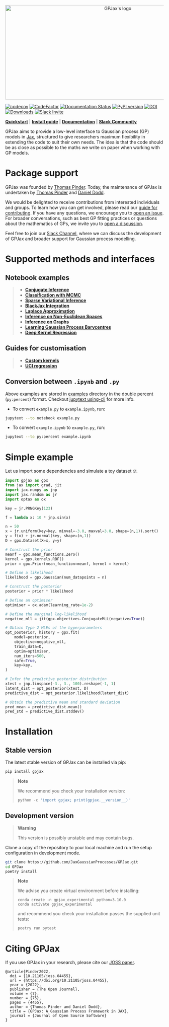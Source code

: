 <!-- <h1 align='center'>GPJax</h1>
<h2 align='center'>Gaussian processes in Jax.</h2> -->
<p align="center">
<img width="700" height="300" src="https://github.com/JaxGaussianProcesses/GPJax/raw/master/docs/_static/gpjax_logo.svg" alt="GPJax's logo">
</p>

[![codecov](https://codecov.io/gh/JaxGaussianProcesses/GPJax/branch/master/graph/badge.svg?token=DM1DRDASU2)](https://codecov.io/gh/JaxGaussianProcesses/GPJax)
[![CodeFactor](https://www.codefactor.io/repository/github/jaxgaussianprocesses/gpjax/badge)](https://www.codefactor.io/repository/github/jaxgaussianprocesses/gpjax)
[![Documentation Status](https://readthedocs.org/projects/gpjax/badge/?version=latest)](https://gpjax.readthedocs.io/en/latest/?badge=latest)
[![PyPI version](https://badge.fury.io/py/GPJax.svg)](https://badge.fury.io/py/GPJax)
[![DOI](https://joss.theoj.org/papers/10.21105/joss.04455/status.svg)](https://doi.org/10.21105/joss.04455)
[![Downloads](https://pepy.tech/badge/gpjax)](https://pepy.tech/project/gpjax)
[![Slack Invite](https://img.shields.io/badge/Slack_Invite--blue?style=social&logo=slack)](https://join.slack.com/t/gpjax/shared_invite/zt-1da57pmjn-rdBCVg9kApirEEn2E5Q2Zw)

[**Quickstart**](#simple-example)
| [**Install guide**](#installation)
| [**Documentation**](https://gpjax.readthedocs.io/en/latest/)
| [**Slack Community**](https://join.slack.com/t/gpjax/shared_invite/zt-1da57pmjn-rdBCVg9kApirEEn2E5Q2Zw)

GPJax aims to provide a low-level interface to Gaussian process (GP) models in
[Jax](https://github.com/google/jax), structured to give researchers maximum
flexibility in extending the code to suit their own needs. The idea is that the
code should be as close as possible to the maths we write on paper when working
with GP models.

# Package support

GPJax was founded by [Thomas Pinder](https://github.com/thomaspinder). Today,
the maintenance of GPJax is undertaken by [Thomas
Pinder](https://github.com/thomaspinder) and [Daniel
Dodd](https://github.com/Daniel-Dodd).

We would be delighted to receive contributions from interested individuals and
groups. To learn how you can get involved, please read our [guide for
contributing](https://github.com/JaxGaussianProcesses/GPJax/blob/master/CONTRIBUTING.md).
If you have any questions, we encourage you to [open an
issue](https://github.com/JaxGaussianProcesses/GPJax/issues/new/choose). For
broader conversations, such as best GP fitting practices or questions about the
mathematics of GPs, we invite you to [open a
discussion](https://github.com/JaxGaussianProcesses/GPJax/discussions).

Feel free to join our [Slack
Channel](https://join.slack.com/t/gpjax/shared_invite/zt-1da57pmjn-rdBCVg9kApirEEn2E5Q2Zw),
where we can discuss the development of GPJax and broader support for Gaussian
process modelling.

# Supported methods and interfaces

## Notebook examples

> - [**Conjugate Inference**](https://gpjax.readthedocs.io/en/latest/examples/regression.html)
> - [**Classification with MCMC**](https://gpjax.readthedocs.io/en/latest/examples/classification.html)
> - [**Sparse Variational Inference**](https://gpjax.readthedocs.io/en/latest/examples/uncollapsed_vi.html)
> - [**BlackJax Integration**](https://gpjax.readthedocs.io/en/latest/examples/classification.html)
> - [**Laplace Approximation**](https://gpjax.readthedocs.io/en/latest/examples/classification.html#Laplace-approximation)
> - [**Inference on Non-Euclidean Spaces**](https://gpjax.readthedocs.io/en/latest/examples/kernels.html#Custom-Kernel)
> - [**Inference on Graphs**](https://gpjax.readthedocs.io/en/latest/examples/graph_kernels.html)
> - [**Learning Gaussian Process Barycentres**](https://gpjax.readthedocs.io/en/latest/examples/barycentres.html)
> - [**Deep Kernel Regression**](https://gpjax.readthedocs.io/en/latest/examples/haiku.html)

## Guides for customisation
>
> - [**Custom kernels**](https://gpjax.readthedocs.io/en/latest/examples/kernels.html#Custom-Kernel)
> - [**UCI regression**](https://gpjax.readthedocs.io/en/latest/examples/yacht.html)

## Conversion between `.ipynb` and `.py`
Above examples are stored in [examples](examples) directory in the double
percent (`py:percent`) format. Checkout [jupytext
using-cli](https://jupytext.readthedocs.io/en/latest/using-cli.html) for more
info.

* To convert `example.py` to `example.ipynb`, run:

```bash
jupytext --to notebook example.py
```

* To convert `example.ipynb` to `example.py`, run:

```bash
jupytext --to py:percent example.ipynb
```

# Simple example

Let us import some dependencies and simulate a toy dataset $\mathcal{D}$.

```python
import gpjax as gpx
from jax import grad, jit
import jax.numpy as jnp
import jax.random as jr
import optax as ox

key = jr.PRNGKey(123)

f = lambda x: 10 * jnp.sin(x)

n = 50
x = jr.uniform(key=key, minval=-3.0, maxval=3.0, shape=(n,1)).sort()
y = f(x) + jr.normal(key, shape=(n,1))
D = gpx.Dataset(X=x, y=y)

# Construct the prior
meanf = gpx.mean_functions.Zero()
kernel = gpx.kernels.RBF()
prior = gpx.Prior(mean_function=meanf, kernel = kernel)

# Define a likelihood
likelihood = gpx.Gaussian(num_datapoints = n)

# Construct the posterior
posterior = prior * likelihood

# Define an optimiser
optimiser = ox.adam(learning_rate=1e-2)

# Define the marginal log-likelihood
negative_mll = jit(gpx.objectives.ConjugateMLL(negative=True))

# Obtain Type 2 MLEs of the hyperparameters
opt_posterior, history = gpx.fit(
    model=posterior,
    objective=negative_mll,
    train_data=D,
    optim=optimiser,
    num_iters=500,
    safe=True,
    key=key,
)

# Infer the predictive posterior distribution
xtest = jnp.linspace(-3., 3., 100).reshape(-1, 1)
latent_dist = opt_posterior(xtest, D)
predictive_dist = opt_posterior.likelihood(latent_dist)

# Obtain the predictive mean and standard deviation
pred_mean = predictive_dist.mean()
pred_std = predictive_dist.stddev()
```

# Installation

## Stable version

The latest stable version of GPJax can be installed via
pip:

```bash
pip install gpjax
```

> **Note**
>
> We recommend you check your installation version:
> ```python
> python -c 'import gpjax; print(gpjax.__version__)'
> ```



## Development version
> **Warning**
>
> This version is possibly unstable and may contain bugs.

Clone a copy of the repository to your local machine and run the setup
configuration in development mode.
```bash
git clone https://github.com/JaxGaussianProcesses/GPJax.git
cd GPJax
poetry install
```

> **Note**
>
> We advise you create virtual environment before installing:
> ```
> conda create -n gpjax_experimental python=3.10.0
> conda activate gpjax_experimental
>  ```
>
> and recommend you check your installation passes the supplied unit tests:
>
> ```python
> poetry run pytest
> ```

# Citing GPJax

If you use GPJax in your research, please cite our [JOSS paper](https://joss.theoj.org/papers/10.21105/joss.04455#).

```
@article{Pinder2022,
  doi = {10.21105/joss.04455},
  url = {https://doi.org/10.21105/joss.04455},
  year = {2022},
  publisher = {The Open Journal},
  volume = {7},
  number = {75},
  pages = {4455},
  author = {Thomas Pinder and Daniel Dodd},
  title = {GPJax: A Gaussian Process Framework in JAX},
  journal = {Journal of Open Source Software}
}
```
